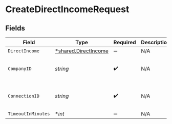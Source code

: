 # CreateDirectIncomeRequest


## Fields

| Field                                                       | Type                                                        | Required                                                    | Description                                                 | Example                                                     |
| ----------------------------------------------------------- | ----------------------------------------------------------- | ----------------------------------------------------------- | ----------------------------------------------------------- | ----------------------------------------------------------- |
| `DirectIncome`                                              | [*shared.DirectIncome](../../models/shared/directincome.md) | :heavy_minus_sign:                                          | N/A                                                         |                                                             |
| `CompanyID`                                                 | *string*                                                    | :heavy_check_mark:                                          | N/A                                                         | 8a210b68-6988-11ed-a1eb-0242ac120002                        |
| `ConnectionID`                                              | *string*                                                    | :heavy_check_mark:                                          | N/A                                                         | 2e9d2c44-f675-40ba-8049-353bfcb5e171                        |
| `TimeoutInMinutes`                                          | **int*                                                      | :heavy_minus_sign:                                          | N/A                                                         |                                                             |